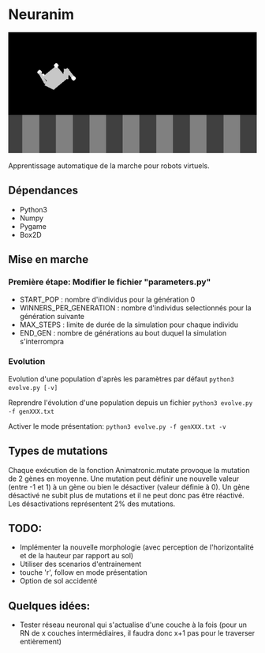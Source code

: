 # Neuranim
![preview](res/neuranim.gif)

Apprentissage automatique de la marche pour robots virtuels.

## Dépendances
 * Python3
 * Numpy
 * Pygame
 * Box2D

## Mise en marche
### Première étape: Modifier le fichier "parameters.py"
 * START_POP : nombre d'individus pour la génération 0
 * WINNERS_PER_GENERATION : nombre d'individus selectionnés pour la génération suivante
 * MAX_STEPS : limite de durée de la simulation pour chaque individu
 * END_GEN : nombre de générations au bout duquel la simulation s'interrompra

### Evolution
Evolution d'une population d'après les paramètres par défaut
`python3 evolve.py [-v]`

Reprendre l'évolution d'une population depuis un fichier
`python3 evolve.py -f genXXX.txt`

Activer le mode présentation:
`python3 evolve.py -f genXXX.txt -v`

## Types de mutations
Chaque exécution de la fonction Animatronic.mutate provoque la mutation de 2 gènes en moyenne.
Une mutation peut définir une nouvelle valeur (entre -1 et 1) à un gène ou bien le désactiver (valeur définie à 0). Un gène désactivé ne subit plus de mutations et il ne peut donc pas être réactivé. Les désactivations représentent 2% des mutations.

## TODO:
 * Implémenter la nouvelle morphologie (avec perception de l'horizontalité et de la hauteur par rapport au sol)
 * Utiliser des scenarios d'entrainement
 * touche 'r', follow en mode présentation
 * Option de sol accidenté

## Quelques idées:
 * Tester réseau neuronal qui s'actualise d'une couche à la fois (pour un RN de x couches intermédiaires, il faudra donc x+1 pas pour le traverser entièrement)
